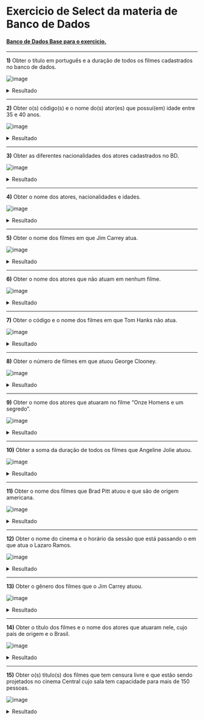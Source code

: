 # Exercicio de Select da materia de Banco de Dados

#### [Banco de Dados Base para o exercicio.](./cinema.sql)

---

**1)** Obter o título em português e a duração de todos os filmes cadastrados no banco de dados.  

![image](https://github.com/CodyKoInABox/cinemaDB/assets/125526050/f8ae782f-7b32-4aaa-8478-8e212b75c2ca)
<details>
  <summary>Resultado</summary>
  
![image](https://github.com/CodyKoInABox/cinemaDB/assets/125526050/f6707268-9f68-43fc-b8fc-7896147a1b36)

</details>

---

**2)** Obter o(s) código(s) e o nome do(s) ator(es) que possui(em) idade entre 35 e 40 anos. 

![image](https://github.com/CodyKoInABox/cinemaDB/assets/125526050/a039c54c-6462-4f72-b4ab-f3c1cc2242f1)
<details>
  <summary>Resultado</summary>

![image](https://github.com/CodyKoInABox/cinemaDB/assets/125526050/2b823fd1-c7ed-4c58-ad12-27d8f1beb59c)

</details>

---

**3)** Obter as diferentes nacionalidades dos atores cadastrados no BD.  

![image](https://github.com/CodyKoInABox/cinemaDB/assets/125526050/257b02b8-f182-4bc8-a30a-b5be38904070)
<details>
  <summary>Resultado</summary>

![image](https://github.com/CodyKoInABox/cinemaDB/assets/125526050/2276eabc-e43e-45a7-8204-d409b1ced508)

</details>

---

**4)** Obter o nome dos atores, nacionalidades e idades.  

![image](https://github.com/CodyKoInABox/cinemaDB/assets/125526050/17602bfd-c330-46b9-b776-5da63ce41d48)
<details>
  <summary>Resultado</summary>

![image](https://github.com/CodyKoInABox/cinemaDB/assets/125526050/b4ea9f46-f870-4e28-b1de-331a67a1b25f)

</details>

---

**5)** Obter o nome dos filmes em que Jim Carrey atua.

![image](https://github.com/CodyKoInABox/cinemaDB/assets/125526050/470ab08a-491f-466e-9ad6-f340c0d80ec8)
<details>
  <summary>Resultado</summary>
  
![image](https://github.com/CodyKoInABox/cinemaDB/assets/125526050/4bed89c6-1b8a-4ff4-ae8a-252e9cd4de5c)

</details>

---

**6)** Obter o nome dos atores que não atuam em nenhum filme.

![image](https://github.com/CodyKoInABox/cinemaDB/assets/125526050/fbb49175-7a4f-489c-9168-be00396254bc)
<details>
  <summary>Resultado</summary>
Tive que inserir um novo Ator para esse exercicio retornar algo:
  
![image](https://github.com/CodyKoInABox/cinemaDB/assets/125526050/355a1487-f697-4f85-a35b-1ea49166bc35)

Resultado:  
![image](https://github.com/CodyKoInABox/cinemaDB/assets/125526050/b92000f9-ae3f-4371-abb2-004d243aabf0)

</details>

---

**7)** Obter o código e o nome dos filmes em que Tom Hanks não atua.

![image](https://github.com/CodyKoInABox/cinemaDB/assets/125526050/d1a1354b-c498-4c6a-bf7b-286f935762eb)
<details>
  <summary>Resultado</summary>

![image](https://github.com/CodyKoInABox/cinemaDB/assets/125526050/b5418f24-8d97-4a81-aed6-405243fb6cf2)

</details>

---

**8)** Obter o número de filmes em que atuou George Clooney.

![image](https://github.com/CodyKoInABox/cinemaDB/assets/125526050/a3ef7a3a-1ca7-4b90-9ce0-e818a24223e5)

<details>
  <summary>Resultado</summary>

![image](https://github.com/CodyKoInABox/cinemaDB/assets/125526050/004d827f-1e56-414e-9823-201920018da7)

</details>

---

**9)** Obter o nome dos atores que atuaram no filme “Onze Homens e um segredo”.

![image](https://github.com/CodyKoInABox/cinemaDB/assets/125526050/6ce0e895-4380-404a-8c01-6c9c84480543)

<details>
  <summary>Resultado</summary>

![image](https://github.com/CodyKoInABox/cinemaDB/assets/125526050/314e7f1e-c98a-4688-8902-21c8af587d3b)

</details>

---

**10)** Obter a soma da duração de todos os filmes que Angeline Jolie atuou.

![image](https://github.com/CodyKoInABox/cinemaDB/assets/125526050/a5c1725f-dd83-4191-a368-2cdf2d5923b7)

<details>
  <summary>Resultado</summary>

![image](https://github.com/CodyKoInABox/cinemaDB/assets/125526050/d48ea1d3-71aa-4188-bd2d-3d9d1b4febb2)

</details>

---

**11)** Obter o nome dos filmes que Brad Pitt atuou e que são de origem americana.

![image](https://github.com/CodyKoInABox/cinemaDB/assets/125526050/b0936200-971f-4569-bb48-b2b46c32d49c)

<details>
  <summary>Resultado</summary>

![image](https://github.com/CodyKoInABox/cinemaDB/assets/125526050/349468b4-25fd-43f2-9755-2283b447182e)

</details>

---

**12)** Obter o nome do cinema e o horário da sessão que está passando o em que atua o Lazaro Ramos.

![image](https://github.com/CodyKoInABox/cinemaDB/assets/125526050/28644306-d8c2-4dc1-95ec-76d6c61a6a5a)

<details>
  <summary>Resultado</summary>

![image](https://github.com/CodyKoInABox/cinemaDB/assets/125526050/31c02c35-f18e-4676-81f5-673084d7d471)

</details>

---

**13)** Obter o gênero dos filmes que o Jim Carrey atuou.

![image](https://github.com/CodyKoInABox/cinemaDB/assets/125526050/d084516c-36b7-40f1-b343-57a304068d8b)

<details>
  <summary>Resultado</summary>

![image](https://github.com/CodyKoInABox/cinemaDB/assets/125526050/5f17db83-6395-4437-b9aa-a8ce7bb7be30)

</details>

---

**14)** Obter o título dos filmes e o nome dos atores que atuaram nele, cujo país de origem e o Brasil.

![image](https://github.com/CodyKoInABox/cinemaDB/assets/125526050/ef7d2092-ab58-4ecf-bcad-bf2a3d19c3e6)

<details>
  <summary>Resultado</summary>

![image](https://github.com/CodyKoInABox/cinemaDB/assets/125526050/45c432eb-0b31-4a6d-a07a-8883df8dc1dc)

</details>

---

**15)** Obter o(s) titulo(s) dos filmes que tem censura livre e que estão sendo projetados no cinema Central cujo sala tem capacidade para mais de 150 pessoas.

![image](https://github.com/CodyKoInABox/cinemaDB/assets/125526050/a668be5c-b5dd-474a-8716-2a116211e9e3)

<details>
  <summary>Resultado</summary>

![image](https://github.com/CodyKoInABox/cinemaDB/assets/125526050/af88f9c4-0b03-4699-b1a8-da80b124c6da)

</details>
